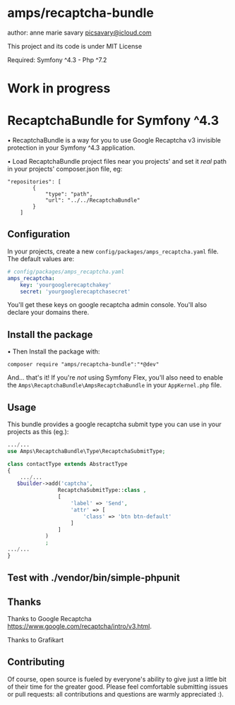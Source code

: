 # amps/recaptcha-bundle

author: anne marie savary <picsavary@icloud.com>

This project and its code is under MIT License

Required: Symfony ^4.3 - Php ^7.2

# Work in progress

# RecaptchaBundle for Symfony ^4.3
• RecaptchaBundle is a way for you to use Google Recaptcha v3 invisible protection in your Symfony ^4.3 application.

• Load RecaptchaBundle project files near you projects' and set it *real* path in your projects' composer.json file, eg:
```console
"repositories": [
        {
            "type": "path",
            "url": "../../RecaptchaBundle"
        }
    ]
```
## Configuration
In your projects, create a new `config/packages/amps_recaptcha.yaml` file. The
default values are:
```yaml
# config/packages/amps_recaptcha.yaml
amps_recaptcha:
    key: 'yourgooglerecaptchakey'
    secret: 'yourgooglerecaptchasecret'
```
You'll get these keys on google recaptcha admin console.
You'll also declare your domains there.

## Install the package
• Then Install the package with:
```console
composer require "amps/recaptcha-bundle":"*@dev"
```
And... that's it! If you're *not* using Symfony Flex, you'll also
need to enable the `Amps\RecaptchaBundle\AmpsRecaptchaBundle`
in your `AppKernel.php` file.
## Usage
This bundle provides a google recaptcha submit type you can use in your projects as this (eg.):
```php
.../...
use Amps\RecaptchaBundle\Type\RecaptchaSubmitType;

class contactType extends AbstractType
{
    .../...
   $builder->add('captcha',
                RecaptchaSubmitType::class ,
                [
                    'label' => 'Send',
                    'attr' => [
                        'class' => 'btn btn-default'
                    ]
                ]
            )
            ;
.../...
}
```
## Test with ./vendor/bin/simple-phpunit
## Thanks
Thanks to Google Recaptcha https://www.google.com/recaptcha/intro/v3.html.

Thanks to Grafikart

## Contributing
Of course, open source is fueled by everyone's ability to give just a little bit
of their time for the greater good. 
Please feel comfortable submitting issues or pull requests: all contributions
and questions are warmly appreciated :).
